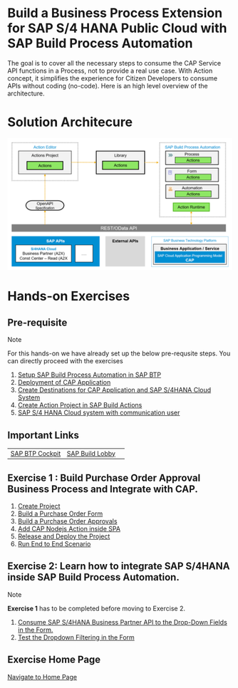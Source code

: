 # Build a Business Process Extension for SAP S/4 HANA Public Cloud with SAP Build Process Automation

The goal is to cover all the necessary steps to consume the CAP Service API functions in a Process, not to provide a real use case. With Action concept, it simplifies the experience for Citizen Developers to consume APIs without coding (no-code). Here is an high level overview of the architecture.

# Solution Architecure

![](./images/arch.png)

# Hands-on Exercises

## Pre-requisite

> [!Note]
> For this hands-on we have already set up the below pre-requsite steps. You can directly proceed with the exercises

1. [Setup SAP Build Process Automation in SAP BTP](../workshops/clean-core-extensibility-cap/setup/setup-build-apps-&-process-automation.md#setup-sap-build-process-automation-in-sap-btp-using-booster)
2. [Deployment of CAP Application](./prerequisites/deployment.md)
3. [Create Destinations for CAP Application and SAP S/4HANA Cloud System](./prerequisites/README.md)
4. [Create Action Project in SAP Build Actions](./action/createaction.md)
5. [SAP S/4 HANA Cloud system with communication user](../workshops/clean-core-extensibility-cap/setup/s4hana-cloud-config.md)

## Important Links
| | | |
| ----------- | ----------- | ----------- |
|[SAP BTP Cockpit](https://emea.cockpit.btp.cloud.sap/cockpit/?idp=pesworkshops.accounts.ondemand.com#/globalaccount/a9030b2a-ed51-438e-9166-241ce6c0291d/subaccount/39f42fe8-e715-49e0-850a-316400cceb53/subaccountoverview) | [SAP Build Lobby](https://pw-build-hands-on.eu10.build.cloud.sap/lobby)|

## Exercise 1 : Build Purchase Order Approval Business Process and Integrate with CAP.

1. [Create Project](./createprocess/README.md)
2. [Build a Purchase Order Form](./form/README.md)
3. [Build a Purchase Order Approvals](./approval/README.md)
4. [Add CAP Nodejs Action inside SPA](./action/README.md)
5. [Release and Deploy the Project](./deploy/README.md)
6. [Run End to End Scenario](./e2e/README.md)

##  Exercise 2: Learn how to integrate SAP S/4HANA inside SAP Build Process Automation.

> [!Note]  
> **Exercise 1** has to be completed before moving to Exercise 2.

1. [Consume SAP S/4HANA Business Partner API to the Drop-Down Fields in the Form.](./s4hana/README.md)
2. [Test the Dropdown Filtering in the Form](./s4hane2e/README.md)

  ## Exercise Home Page
   [Navigate to Home Page](../workshops/clean-core-extensibility-cap/README.md)
